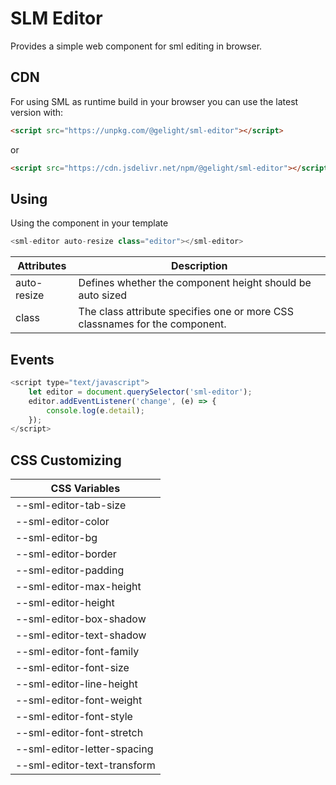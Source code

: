 # SLM Editor

Provides a simple web component for sml editing in browser.

## CDN

For using SML as runtime build in your browser you can use the latest version with:

```html
<script src="https://unpkg.com/@gelight/sml-editor"></script>
```
or
```html
<script src="https://cdn.jsdelivr.net/npm/@gelight/sml-editor"></script>
```

## Using

Using the component in your template
```js
<sml-editor auto-resize class="editor"></sml-editor>
```

| Attributes    | Description |
| ------------- | ----------- |
| auto-resize   | Defines whether the component height should be auto sized |
| class         | The class attribute specifies one or more CSS classnames for the component. |

## Events

```js
<script type="text/javascript">
    let editor = document.querySelector('sml-editor');
    editor.addEventListener('change', (e) => {
        console.log(e.detail);
    });
</script>
```

## CSS Customizing

| CSS Variables                 |
| ----------------------------- |
| --sml-editor-tab-size         |
| --sml-editor-color            |
| --sml-editor-bg               |
| --sml-editor-border           |
| --sml-editor-padding          |
| --sml-editor-max-height       |
| --sml-editor-height           |
| --sml-editor-box-shadow       |
| --sml-editor-text-shadow      |
| --sml-editor-font-family      |
| --sml-editor-font-size        |
| --sml-editor-line-height      |
| --sml-editor-font-weight      |
| --sml-editor-font-style       |
| --sml-editor-font-stretch     |
| --sml-editor-letter-spacing   |
| --sml-editor-text-transform   |
